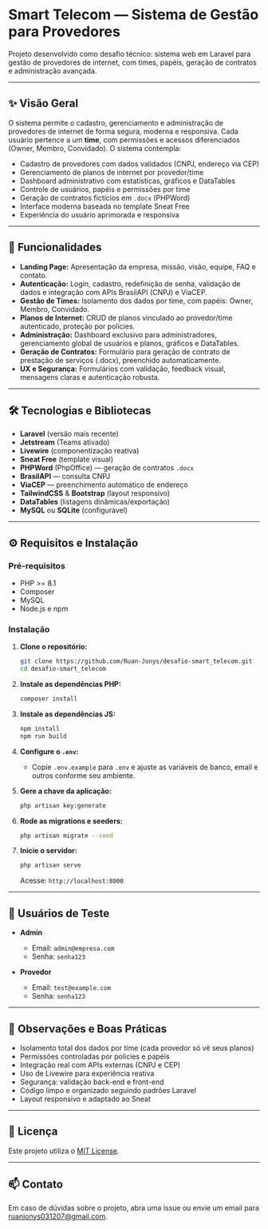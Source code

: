 # Smart Telecom — Sistema de Gestão para Provedores

Projeto desenvolvido como desafio técnico: sistema web em Laravel para gestão de provedores de internet, com times, papéis, geração de contratos e administração avançada.

---

## ✨ Visão Geral

O sistema permite o cadastro, gerenciamento e administração de provedores de internet de forma segura, moderna e responsiva. Cada usuário pertence a um **time**, com permissões e acessos diferenciados (Owner, Membro, Convidado). O sistema contempla:

- Cadastro de provedores com dados validados (CNPJ, endereço via CEP)
- Gerenciamento de planos de internet por provedor/time
- Dashboard administrativo com estatísticas, gráficos e DataTables
- Controle de usuários, papéis e permissões por time
- Geração de contratos fictícios em `.docx` (PHPWord)
- Interface moderna baseada no template Sneat Free
- Experiência do usuário aprimorada e responsiva

---

## 🚀 Funcionalidades

- **Landing Page:** Apresentação da empresa, missão, visão, equipe, FAQ e contato.
- **Autenticação:** Login, cadastro, redefinição de senha, validação de dados e integração com APIs BrasilAPI (CNPJ) e ViaCEP.
- **Gestão de Times:** Isolamento dos dados por time, com papéis: Owner, Membro, Convidado.
- **Planos de Internet:** CRUD de planos vinculado ao provedor/time autenticado, proteção por policies.
- **Administração:** Dashboard exclusivo para administradores, gerenciamento global de usuários e planos, gráficos e DataTables.
- **Geração de Contratos:** Formulário para geração de contrato de prestação de serviços (.docx), preenchido automaticamente.
- **UX e Segurança:** Formulários com validação, feedback visual, mensagens claras e autenticação robusta.

---

## 🛠️ Tecnologias e Bibliotecas

- **Laravel** (versão mais recente)
- **Jetstream** (Teams ativado)
- **Livewire** (componentização reativa)
- **Sneat Free** (template visual)
- **PHPWord** (PhpOffice) — geração de contratos `.docx`
- **BrasilAPI** — consulta CNPJ
- **ViaCEP** — preenchimento automático de endereço
- **TailwindCSS** & **Bootstrap** (layout responsivo)
- **DataTables** (listagens dinâmicas/exportação)
- **MySQL** ou **SQLite** (configurável)

---

## ⚙️ Requisitos e Instalação

### Pré-requisitos

- PHP >= 8.1
- Composer
- MySQL
- Node.js e npm

### Instalação

1. **Clone o repositório:**
   ```bash
   git clone https://github.com/Ruan-Jonys/desafio-smart_telecom.git
   cd desafio-smart_telecom
   ```

2. **Instale as dependências PHP:**
   ```bash
   composer install
   ```

3. **Instale as dependências JS:**
   ```bash
   npm install
   npm run build
   ```

4. **Configure o `.env`:**
   - Copie `.env.example` para `.env` e ajuste as variáveis de banco, email e outros conforme seu ambiente.

5. **Gere a chave da aplicação:**
   ```bash
   php artisan key:generate
   ```

6. **Rode as migrations e seeders:**
   ```bash
   php artisan migrate --seed
   ```

7. **Inicie o servidor:**
   ```bash
   php artisan serve
   ```
   Acesse: `http://localhost:8000`

---

## 👤 Usuários de Teste

- **Admin**
  - Email: `admin@empresa.com`
  - Senha: `senha123`

- **Provedor**
  - Email: `test@example.com`
  - Senha: `senha123`

---

## 📝 Observações e Boas Práticas

- Isolamento total dos dados por time (cada provedor só vê seus planos)
- Permissões controladas por policies e papéis
- Integração real com APIs externas (CNPJ e CEP)
- Uso de Livewire para experiência reativa
- Segurança: validação back-end e front-end
- Código limpo e organizado seguindo padrões Laravel
- Layout responsivo e adaptado ao Sneat

---

## 📄 Licença

Este projeto utiliza o [MIT License](https://opensource.org/licenses/MIT).

---

## 📫 Contato

Em caso de dúvidas sobre o projeto, abra uma issue ou envie um email para [ruanjonys031207@gmail.com](mailto:ruanjonys031207@gmail.com).
